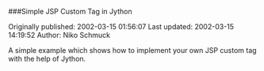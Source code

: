 ###Simple JSP Custom Tag in Jython

Originally published: 2002-03-15 01:56:07
Last updated: 2002-03-15 14:19:52
Author: Niko Schmuck

A simple example which shows how to implement your own JSP custom tag with the help of Jython.